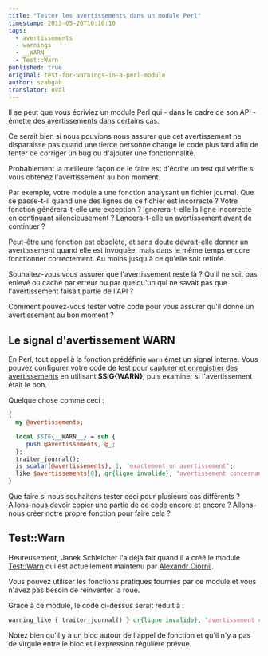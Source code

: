 ```yaml
---
title: "Tester les avertissements dans un module Perl"
timestamp: 2013-05-26T10:10:10
tags:
  - avertissements
  - warnings
  - __WARN__
  - Test::Warn
published: true
original: test-for-warnings-in-a-perl-module
author: szabgab
translator: oval
---
```



Il se peut que vous écriviez un module Perl qui - dans le cadre de son API - émette des avertissements dans certains cas.

Ce serait bien si nous pouvions nous assurer que cet avertissement ne disparaisse pas quand une tierce personne change le code plus tard afin de tenter de corriger un bug ou d'ajouter une fonctionnalité.

Probablement la meilleure façon de le faire est d'écrire un test qui vérifie si vous obtenez l'avertissement au bon moment.


Par exemple, votre module a une fonction analysant un fichier journal.
Que se passe-t-il quand une des lignes de ce fichier est incorrecte ?
Votre fonction générera-t-elle une exception ?
Ignorera-t-elle la ligne incorrecte en continuant silencieusement ?
Lancera-t-elle un avertissement avant de continuer ?

Peut-être une fonction est obsolète, et sans doute devrait-elle donner un avertissement quand elle est invoquée, mais dans le même temps encore fonctionner correctement.
Au moins jusqu'à ce qu'elle soit retirée.

Souhaitez-vous vous assurer que l'avertissement reste là ? Qu'il ne soit pas enlevé ou caché par erreur ou par quelqu'un qui ne savait pas que l'avertissement faisait partie de l'API ?

Comment pouvez-vous tester votre code pour vous assurer qu'il donne un avertissement au bon moment ?

## Le signal d'avertissement __WARN__

En Perl, tout appel à la fonction prédéfinie `warn` émet un signal interne. Vous pouvez configurer votre code de test pour [capturer et enregistrer des avertissements](https://perlmaven.com/how-to-capture-and-save-warnings-in-perl) en utilisant <b>$SIG{__WARN__}</b>, puis examiner si l'avertissement était le bon.

Quelque chose comme ceci :

```perl
{
  my @avertissements;

  local $SIG{__WARN__} = sub {
     push @avertissements, @_;
  };
  traiter_journal();
  is scalar(@avertissements), 1, 'exactement un avertissement';
  like $avertissements[0], qr{ligne invalide}, 'avertissement concernant une ligne invalide';
}
```

Que faire si nous souhaitons tester ceci pour plusieurs cas différents ?
Allons-nous devoir copier une partie de ce code encore et encore ?
Allons-nous créer notre propre fonction pour faire cela ?

## Test::Warn

Heureusement, Janek Schleicher l'a déjà fait quand il a créé le module [Test::Warn](https://metacpan.org/module/Test::Warn) qui est actuellement maintenu par [Alexandr Ciornii](http://chorny.net/).

Vous pouvez utiliser les fonctions pratiques fournies par ce module et vous n'avez pas besoin de réinventer la roue.

Grâce à ce module, le code ci-dessus serait réduit à :

```perl
warning_like { traiter_journal() } qr{ligne invalide}, 'avertissement concernant une ligne invalide';
```

Notez bien qu'il y a un bloc autour de l'appel de fonction et qu'il n'y a pas de virgule entre le bloc et l'expression régulière prévue.
